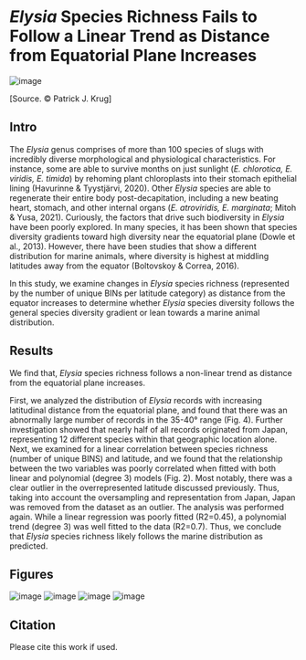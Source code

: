 # _Elysia_ Species Richness Fails to Follow a Linear Trend as Distance from Equatorial Plane Increases
![image](https://github.com/user-attachments/assets/86fe8c9a-02ad-4b0b-a4bf-727ec50e25b7)

[Source. © Patrick J. Krug]

## Intro 

The _Elysia_ genus comprises of more than 100 species of slugs with incredibly diverse morphological and physiological characteristics. For instance, some are able to survive months on just sunlight (_E. chlorotica, E. viridis, E. timida_) by rehoming plant chloroplasts into their stomach epithelial lining (Havurinne & Tyystjärvi, 2020). Other _Elysia_ species are able to regenerate their entire body post-decapitation, including a new beating heart, stomach, and other internal organs (_E. atroviridis, E. marginata_; Mitoh & Yusa, 2021). Curiously, the factors that drive such biodiversity in _Elysia_ have been poorly explored. In many species, it has been shown that species diversity gradients toward high diversity near the equatorial plane (Dowle et al., 2013). However, there have been studies that show a different distribution for marine animals, where diversity is highest at middling latitudes away from the equator (Boltovskoy & Correa, 2016).

In this study, we examine changes in _Elysia_ species richness (represented by the number of unique BINs per latitude category) as distance from the equator increases to determine whether _Elysia_ species diversity follows the general species diversity gradient or lean towards a marine animal distribution. 

## Results
We find that, _Elysia_ species richness follows a non-linear trend as distance from the equatorial plane increases.

First, we analyzed the distribution of _Elysia_ records with increasing latitudinal distance from the equatorial plane, and found that there was an abnormally large number of records in the 35-40° range (Fig. 4). Further investigation showed that nearly half of all records originated from Japan, representing 12 different species within that geographic location alone. Next, we examined for a linear correlation between species richness (number of unique BINS) and latitude, and we found that the relationship between the two variables was poorly correlated when fitted with both linear and polynomial (degree 3) models (Fig. 2). Most notably, there was a clear outlier in the overrepresented latitude discussed previously. Thus, taking into account the oversampling and representation from Japan, Japan was removed from the dataset as an outlier. The analysis was performed again. While a linear regression was poorly fitted (R2=0.45), a polynomial trend (degree 3) was well fitted to the data (R2=0.7). Thus, we conclude that _Elysia_ species richness likely follows the marine distribution as predicted.

## Figures
![image](https://github.com/user-attachments/assets/2ea99703-bc85-4caf-ad1f-762355f4db9b)
![image](https://github.com/user-attachments/assets/630a5948-78c5-4aa1-bca6-7c77f9b3a04c)
![image](https://github.com/user-attachments/assets/be5ace4c-6850-4a66-9bda-d6922dc2e2a2)
![image](https://github.com/user-attachments/assets/2a7394b9-5266-4789-958f-3de3370fe984)

## Citation
Please cite this work if used.
